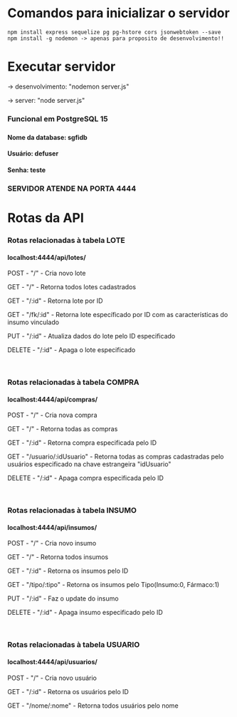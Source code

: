 # Comandos para inicializar o servidor
    npm install express sequelize pg pg-hstore cors jsonwebtoken --save 
    npm install -g nodemon -> apenas para proposito de desenvolvimento!!

# Executar servidor 
  <p>-> desenvolvimento: "nodemon server.js"</p>
  <p>-> server: "node server.js"</p>

<h3>Funcional em PostgreSQL 15<h3>
<h4>Nome da database: sgfidb</h4>
<h4>Usuário: defuser</h4>
<h4>Senha: teste</h4>

<h3>SERVIDOR ATENDE NA PORTA 4444<h3>

# Rotas da API
<div>
<h3>Rotas relacionadas à tabela LOTE</h3>
<h4>localhost:4444/api/lotes/</h4>
<p>POST - "/" - Cria novo lote</p>
<p>GET - "/" - Retorna todos lotes cadastrados</p>
<p>GET - "/:id" - Retorna lote por ID</p>
<p>GET - "/fk/:id" - Retorna lote específicado por ID com as características do insumo vinculado</p>
<p>PUT - "/:id" - Atualiza dados do lote pelo ID especificado</p>
<p>DELETE - "/:id" - Apaga o lote especificado</p>
</div>
<br>
<div>
<h3>Rotas relacionadas à tabela COMPRA</h3>
<h4>localhost:4444/api/compras/</h4>
<p>POST - "/" - Cria nova compra</p>
<p>GET - "/" - Retorna todas as compras</p>
<p>GET - "/:id" - Retorna compra especificada pelo ID</p>
<p>GET - "/usuario/:idUsuario" - Retorna todas as compras cadastradas pelo usuários especificado na chave estrangeira "idUsuario"</p>
<p>DELETE - "/:id" - Apaga compra especificada pelo ID</p>
</div>
<br>
<div>
<h3>Rotas relacionadas à tabela INSUMO</h3>
<h4>localhost:4444/api/insumos/</h4>
<p>POST - "/" - Cria novo insumo</p>
<p>GET - "/" - Retorna todos insumos</p>
<p>GET - "/:id" - Retorna os insumos pelo ID</p>
<p>GET - "/tipo/:tipo" - Retorna os insumos pelo Tipo(Insumo:0, Fármaco:1)</p>
<p>PUT - "/:id" - Faz o update do insumo</p>
<p>DELETE - "/:id" - Apaga insumo especificado pelo ID</p>
</div>
<br>
<div>
<h3>Rotas relacionadas à tabela USUARIO</h3>
<h4>localhost:4444/api/usuarios/</h4>
<p>POST - "/" - Cria novo usuário</p>
<p>GET - "/:id" - Retorna os usuários pelo ID</p>
<p>GET - "/nome/:nome" - Retorna todos usuários pelo nome</p>
</div>
<br>